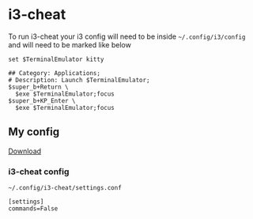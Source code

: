 # i3-cheat

To run i3-cheat your i3 config will need to be inside `~/.config/i3/config` and will need to be marked like below

```
set $TerminalEmulator kitty

## Category: Applications;
# Description: Launch $TerminalEmulator;
$super_b+Return \
  $exe $TerminalEmulator;focus
$super_b+KP_Enter \
  $exe $TerminalEmulator;focus

```

## My config

[Download](https://raw.githubusercontent.com/TheCynicalTeam/DotFiles/master/.config/i3/config)

### i3-cheat config
`~/.config/i3-cheat/settings.conf`
```
[settings]
commands=False
```
